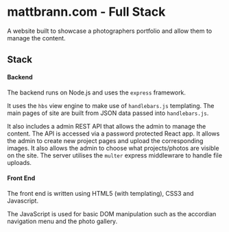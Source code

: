 # mattbrann.com - Full Stack

A website built to showcase a photographers portfolio and allow them to manage the content.

## Stack

#### Backend

The backend runs on Node.js and uses the `express` framework. 

It uses the `hbs` view engine to make use of `handlebars.js` templating. The main pages of site are built from JSON data passed into `handlebars.js`.

It also includes a admin REST API that allows the admin to manage the content. The API is accessed via a password protected React app. It allows the admin to create new project pages and upload the corresponding images. It also allows the admin to choose what projects/photos are visible on the site. The server utilises the `multer` express middlewrare to handle file uploads.

#### Front End

The front end is written using HTML5 (with templating), CSS3 and Javascript. 

The JavaScript is used for basic DOM manipulation such as the accordian navigation menu and the photo gallery.